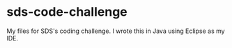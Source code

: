 # sds-code-challenge
My files for SDS's coding challenge.
I wrote this in Java using Eclipse as my IDE.
